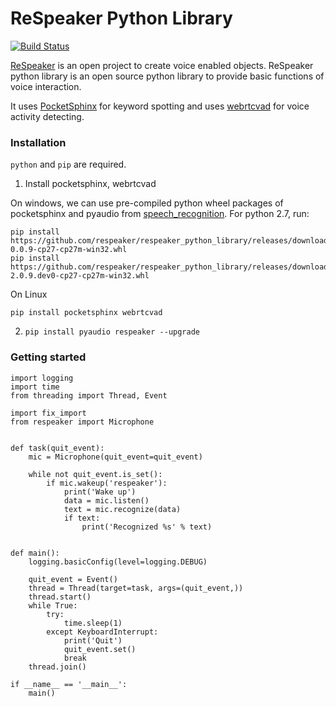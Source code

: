 ReSpeaker Python Library
========================

[![Build Status](https://travis-ci.org/respeaker/respeaker_python_library.svg?branch=master)](https://travis-ci.org/respeaker/respeaker_python_library)

[ReSpeaker](http://respeaker.io) is an open project to create voice enabled objects.
ReSpeaker python library is an open source python library to provide basic functions of voice interaction.

It uses [PocketSphinx](https://github.com/cmusphinx/pocketsphinx) for keyword spotting and uses [webrtcvad](https://github.com/wiseman/py-webrtcvad) for voice activity detecting.


### Installation
`python` and `pip` are required.

1. Install pocketsphinx, webrtcvad

  On windows, we can use pre-compiled python wheel packages of pocketsphinx and pyaudio from [speech_recognition](https://github.com/Uberi/speech_recognition/tree/master/third-party). For python 2.7, run:
  ```
  pip install https://github.com/respeaker/respeaker_python_library/releases/download/v0.4.1/pocketsphinx-0.0.9-cp27-cp27m-win32.whl
  pip install https://github.com/respeaker/respeaker_python_library/releases/download/v0.4.1/webrtcvad-2.0.9.dev0-cp27-cp27m-win32.whl
  ```

  On Linux
  ```
  pip install pocketsphinx webrtcvad
  ```


2. `pip install pyaudio respeaker --upgrade`



### Getting started

```
import logging
import time
from threading import Thread, Event

import fix_import
from respeaker import Microphone


def task(quit_event):
    mic = Microphone(quit_event=quit_event)

    while not quit_event.is_set():
        if mic.wakeup('respeaker'):
            print('Wake up')
            data = mic.listen()
            text = mic.recognize(data)
            if text:
                print('Recognized %s' % text)


def main():
    logging.basicConfig(level=logging.DEBUG)

    quit_event = Event()
    thread = Thread(target=task, args=(quit_event,))
    thread.start()
    while True:
        try:
            time.sleep(1)
        except KeyboardInterrupt:
            print('Quit')
            quit_event.set()
            break
    thread.join()

if __name__ == '__main__':
    main()
```
